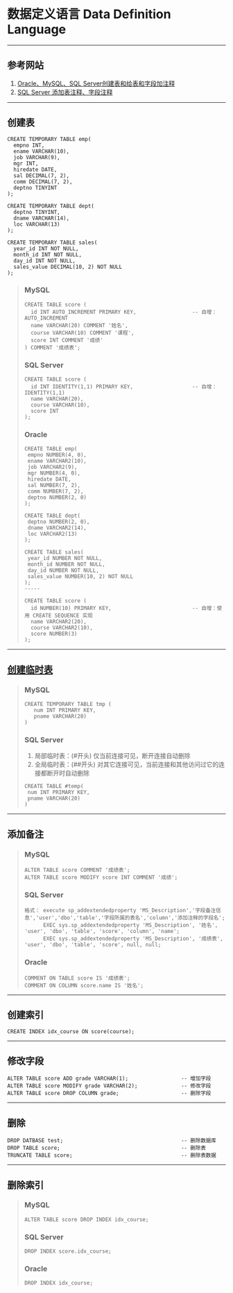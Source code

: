 # 数据定义语言 Data Definition Language
---
## 参考网站
1. [Oracle、MySQL、SQL Server创建表和给表和字段加注释](https://www.cnblogs.com/zt528/p/5386516.html)
2. [SQL Server 添加表注释、字段注释](https://blog.csdn.net/stupidbird003/article/details/64562683)
---
## 创建表
```
CREATE TEMPORARY TABLE emp(
  empno INT,
  ename VARCHAR(10),
  job VARCHAR(9),
  mgr INT,
  hiredate DATE,
  sal DECIMAL(7, 2),
  comm DECIMAL(7, 2),
  deptno TINYINT
);
  
CREATE TEMPORARY TABLE dept(
  deptno TINYINT,
  dname VARCHAR(14),
  loc VARCHAR(13)
);

CREATE TEMPORARY TABLE sales(
  year_id INT NOT NULL,
  month_id INT NOT NULL,
  day_id INT NOT NULL,
  sales_value DECIMAL(10, 2) NOT NULL
);
```
>### MySQL
>```
>CREATE TABLE score (
>	id INT AUTO_INCREMENT PRIMARY KEY,                  -- 自增：AUTO_INCREMENT
>	name VARCHAR(20) COMMENT '姓名',
>	course VARCHAR(10) COMMENT '课程',
>	score INT COMMENT '成绩'
>) COMMENT '成绩表';
>```
>### SQL Server
>```
>CREATE TABLE score (
>	id INT IDENTITY(1,1) PRIMARY KEY,                   -- 自增：IDENTITY(1,1)
>	name VARCHAR(20),
>	course VARCHAR(10),
>	score INT
>);
>```
>### Oracle
>```
>CREATE TABLE emp(
>  empno NUMBER(4, 0),
>  ename VARCHAR2(10),
>  job VARCHAR2(9),
>  mgr NUMBER(4, 0),
>  hiredate DATE,
>  sal NUMBER(7, 2),
>  comm NUMBER(7, 2),
>  deptno NUMBER(2, 0) 
>);
>  
>CREATE TABLE dept(
>  deptno NUMBER(2, 0),
>  dname VARCHAR2(14),
>  loc VARCHAR2(13)
>);
>
>CREATE TABLE sales(
>  year_id NUMBER NOT NULL,
>  month_id NUMBER NOT NULL,
>  day_id NUMBER NOT NULL,
>  sales_value NUMBER(10, 2) NOT NULL
>);
>-----
>
>CREATE TABLE score (
>	id NUMBER(10) PRIMARY KEY,                          -- 自增：使用 CREATE SEQUENCE 实现
>	name VARCHAR2(20),
>	course VARCHAR2(10),
>	score NUMBER(3)
>);
>```
---
## [创建临时表](https://www.iteye.com/blog/sosuny-891437)
>### MySQL
>```
>CREATE TEMPORARY TABLE tmp (
>    num INT PRIMARY KEY,
>    pname VARCHAR(20)
>)
>```
>### SQL Server  
>1. 局部临时表：(#开头) 仅当前连接可见，断开连接自动删除  
>2. 全局临时表：(##开头) 对其它连接可见，当前连接和其他访问过它的连接都断开时自动删除
>```
>CREATE TABLE #temp(
>  num INT PRIMARY KEY,
>  pname VARCHAR(20)
>)
>```
---
## 添加备注
>### MySQL
>```
>ALTER TABLE score COMMENT '成绩表';           
>ALTER TABLE score MODIFY score INT COMMENT '成绩';
>```
>### SQL Server
>```
>格式： execute sp_addextendedproperty 'MS_Description','字段备注信息','user','dbo','table','字段所属的表名','column','添加注释的字段名';
>       EXEC sys.sp_addextendedproperty 'MS_Description', '姓名', 'user', 'dbo', 'table', 'score', 'column', 'name';
>       EXEC sys.sp_addextendedproperty 'MS_Description', '成绩表', 'user', 'dbo', 'table', 'score', null, null;
>```
>### Oracle
>```
>COMMENT ON TABLE score IS '成绩表';
>COMMENT ON COLUMN score.name IS '姓名';
>```
---
## 创建索引
```
CREATE INDEX idx_course ON score(course);
```
---
## 修改字段
```
ALTER TABLE score ADD grade VARCHAR(1);                 -- 增加字段
ALTER TABLE score MODIFY grade VARCHAR(2);              -- 修改字段
ALTER TABLE score DROP COLUMN grade;                    -- 删除字段
```
---
## 删除
```
DROP DATBASE test;                                      -- 删除数据库
DROP TABLE score;                                       -- 删除表
TRUNCATE TABLE score;                                   -- 删除表数据
```
---
## 删除索引
>### MySQL
>```
>ALTER TABLE score DROP INDEX idx_course;
>```
>### SQL Server
>```
>DROP INDEX score.idx_course;
>```
>### Oracle
>```
>DROP INDEX idx_course;
>```